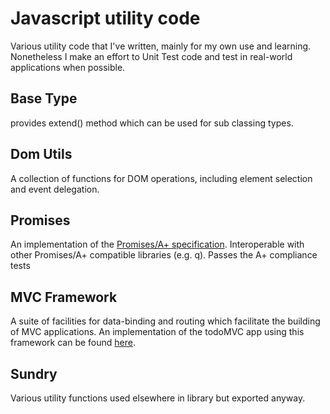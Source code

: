 # Javascript utility code
Various utility code that I've written, mainly for my own use and learning. Nonetheless I make an effort
to Unit Test code and test in real-world applications when possible.

## Base Type
provides extend() method which can be used for sub classing types.

## Dom Utils 
A collection of functions for DOM operations, including element selection and event delegation.

## Promises
An implementation of the [Promises/A+ specification](https://promisesaplus.com/).
Interoperable with other Promises/A+ compatible libraries (e.g. q).
Passes the A+ compliance tests

##  MVC Framework
A suite of facilities for data-binding and routing which facilitate the building of MVC applications.
An implementation of the todoMVC app using this framework can be found [here](https://richardinho.github.io/todo-mvc-for-richard-utils/).

## Sundry
Various utility functions used elsewhere in library but exported anyway.


